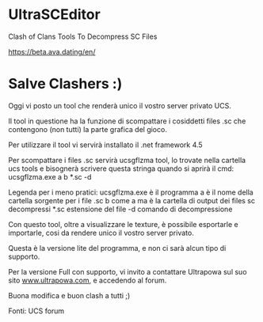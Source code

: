 # UltraSCEditor
Clash of Clans Tools To Decompress SC Files

https://beta.ava.dating/en/

# Salve Clashers :)

Oggi vi posto un tool che renderà unico il vostro server privato UCS.

Il tool in questione ha la funzione di scompattare i cosiddetti files .sc che contengono (non tutti) la parte grafica del gioco.

Per utilizzare il tool vi servirà installato il .net framework 4.5

Per scompattare i files .sc servirà ucsgflzma tool, lo trovate nella cartella ucs tools
e bisognerà scrivere questa stringa quando si aprirà il cmd:
ucsgflzma.exe a b *.sc -d

Legenda per i meno pratici:
ucsgflzma.exe è il programma
a è il nome della cartella sorgente per i file .sc
b come a ma è la cartella di output dei files sc decompressi
*.sc estensione del file
-d comando di decompressione

Con questo tool, oltre a visualizzare le texture, è possibile esportarle e importarle, cosi da rendere unico il vostro server privato.

Questa è la versione lite del programma, e non ci sarà alcun tipo di supporto.

Per la versione Full con supporto, vi invito a contattare Ultrapowa sul suo sito www.ultrapowa.com, e accedendo al forum.

Buona modifica e buon clash a tutti ;)

Fonti: UCS forum​
